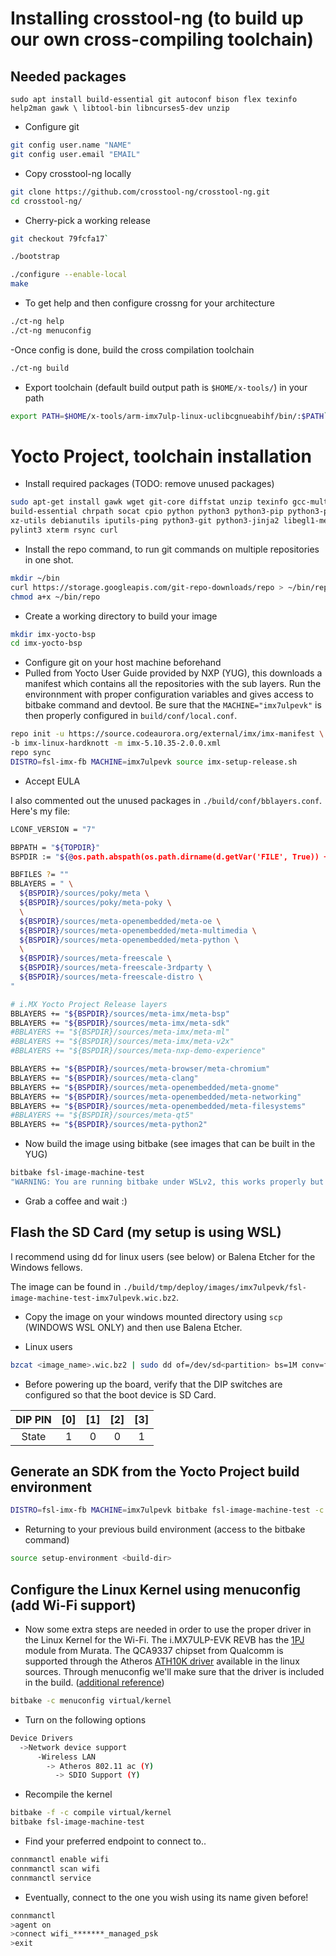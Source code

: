 # Installing crosstool-ng (to build up our own cross-compiling toolchain)

## Needed packages

`sudo apt install build-essential git autoconf bison flex texinfo help2man gawk \
libtool-bin libncurses5-dev unzip`

- Configure git

```bash
git config user.name "NAME"
git config user.email "EMAIL"
```

- Copy crosstool-ng locally

```bash
git clone https://github.com/crosstool-ng/crosstool-ng.git
cd crosstool-ng/
```

- Cherry-pick a working release

```bash
git checkout 79fcfa17`
```

```bash
./bootstrap
```

```bash
./configure --enable-local
make
```

- To get help and then configure crossng for your architecture

```bash
./ct-ng help 
./ct-ng menuconfig
```

-Once config is done, build the cross compilation toolchain

```bash
./ct-ng build
```

- Export toolchain (default build output path is `$HOME/x-tools/`) in your path

```bash
export PATH=$HOME/x-tools/arm-imx7ulp-linux-uclibcgnueabihf/bin/:$PATH`
```
<!-- markdownlint-disable MD025 -->
# Yocto Project, toolchain installation

- Install required packages (TODO: remove unused packages)

```bash
sudo apt-get install gawk wget git-core diffstat unzip texinfo gcc-multilib \
build-essential chrpath socat cpio python python3 python3-pip python3-pexpect \
xz-utils debianutils iputils-ping python3-git python3-jinja2 libegl1-mesa libsdl1.2-dev \
pylint3 xterm rsync curl
```

- Install the repo command, to run git commands on multiple repositories in one shot.

```bash
mkdir ~/bin 
curl https://storage.googleapis.com/git-repo-downloads/repo > ~/bin/repo
chmod a+x ~/bin/repo
```

- Create a working directory to build your image

```bash
mkdir imx-yocto-bsp
cd imx-yocto-bsp
```

- Configure git on your host machine beforehand
- Pulled from Yocto User Guide provided by NXP (YUG), this downloads a manifest which contains all the repositories with the sub layers. Run the environnment with proper configuration variables and gives access to bitbake command and devtool. Be sure that the `MACHINE="imx7ulpevk"` is then properly configured in `build/conf/local.conf`. 

```bash
repo init -u https://source.codeaurora.org/external/imx/imx-manifest \
-b imx-linux-hardknott -m imx-5.10.35-2.0.0.xml
repo sync
DISTRO=fsl-imx-fb MACHINE=imx7ulpevk source imx-setup-release.sh
```

- Accept EULA

I also commented out the unused packages in `./build/conf/bblayers.conf`. Here's my file:

```bash
LCONF_VERSION = "7"

BBPATH = "${TOPDIR}"
BSPDIR := "${@os.path.abspath(os.path.dirname(d.getVar('FILE', True)) + '/../..')}"

BBFILES ?= ""
BBLAYERS = " \
  ${BSPDIR}/sources/poky/meta \
  ${BSPDIR}/sources/poky/meta-poky \
  \
  ${BSPDIR}/sources/meta-openembedded/meta-oe \
  ${BSPDIR}/sources/meta-openembedded/meta-multimedia \
  ${BSPDIR}/sources/meta-openembedded/meta-python \
  \
  ${BSPDIR}/sources/meta-freescale \
  ${BSPDIR}/sources/meta-freescale-3rdparty \
  ${BSPDIR}/sources/meta-freescale-distro \
"

# i.MX Yocto Project Release layers
BBLAYERS += "${BSPDIR}/sources/meta-imx/meta-bsp"
BBLAYERS += "${BSPDIR}/sources/meta-imx/meta-sdk"
#BBLAYERS += "${BSPDIR}/sources/meta-imx/meta-ml"
#BBLAYERS += "${BSPDIR}/sources/meta-imx/meta-v2x"
#BBLAYERS += "${BSPDIR}/sources/meta-nxp-demo-experience"

BBLAYERS += "${BSPDIR}/sources/meta-browser/meta-chromium"
BBLAYERS += "${BSPDIR}/sources/meta-clang"
BBLAYERS += "${BSPDIR}/sources/meta-openembedded/meta-gnome"
BBLAYERS += "${BSPDIR}/sources/meta-openembedded/meta-networking"
BBLAYERS += "${BSPDIR}/sources/meta-openembedded/meta-filesystems"
#BBLAYERS += "${BSPDIR}/sources/meta-qt5"
BBLAYERS += "${BSPDIR}/sources/meta-python2"
```

- Now build the image using bitbake (see images that can be built in the YUG)

```bash
bitbake fsl-image-machine-test
"WARNING: You are running bitbake under WSLv2, this works properly but you should optimize your VHDX file eventually to avoid running out of storage pace"
```

- Grab a coffee and wait :)

## Flash the SD Card (my setup is using WSL)

I recommend using dd for linux users (see below) or Balena Etcher for the Windows fellows.

The image can be found in `./build/tmp/deploy/images/imx7ulpevk/fsl-image-machine-test-imx7ulpevk.wic.bz2`.

- Copy the image on your windows mounted directory using `scp` (WINDOWS WSL ONLY) and then use Balena Etcher.

- Linux users

```bash
bzcat <image_name>.wic.bz2 | sudo dd of=/dev/sd<partition> bs=1M conv=fsync
```

- Before powering up the board, verify that the DIP switches are configured so that the boot device is SD Card.

| DIP PIN | [0] | [1] | [2] | [3] |
|:-------:|:---:|:---:|:---:|:---:|
|  State  |  1  |  0  |  0  |  1  |

## Generate an SDK from the Yocto Project build environment

```bash
DISTRO=fsl-imx-fb MACHINE=imx7ulpevk bitbake fsl-image-machine-test -c populate_sdk
```

- Returning to your previous build environment (access to the bitbake command)

```bash
source setup-environment <build-dir>
```

## Configure the Linux Kernel using menuconfig (add Wi-Fi support)

- Now some extra steps are needed in order to use the proper driver in the Linux Kernel for the Wi-Fi. The i.MX7ULP-EVK REVB has the [1PJ](https://wireless.murata.com/type-1pj.html) module from Murata. The QCA9337 chipset from Qualcomm is supported through the Atheros [ATH10K driver](https://wireless.wiki.kernel.org/en/users/drivers/ath10k) available in the linux sources. Through menuconfig we'll make sure that the driver is included in the build. ([additional reference](https://community.toradex.com/t/adding-wifi-driver-to-the-kernel/4456/3))

```bash
bitbake -c menuconfig virtual/kernel
```

- Turn on the following options

```bash
Device Drivers
  ->Network device support
      -Wireless LAN
        -> Atheros 802.11 ac (Y)
          -> SDIO Support (Y)
```

- Recompile the kernel

```bash
bitbake -f -c compile virtual/kernel
bitbake fsl-image-machine-test 
```

- Find your preferred endpoint to connect to..

```bash
connmanctl enable wifi
connmanctl scan wifi
connmanctl service
```

- Eventually, connect to the one you wish using its name given before!

```bash
connmanctl
>agent on
>connect wifi_*******_managed_psk
>exit
```
